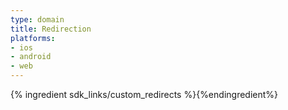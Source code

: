 ```yaml
---
type: domain
title: Redirection
platforms:
- ios
- android
- web
---
```


{% ingredient sdk_links/custom_redirects %}{%endingredient%}

